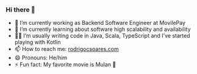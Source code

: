 ### Hi there 👋

- 🔭 I’m currently working as Backend Software Engineer at MovilePay
- 🌱 I’m currently learning about software high scalability and availability 
- 👨‍💻 I’m usually writing code in Java, Scala, TypeScript and I’ve started playing with Kotlin
- 📫 How to reach me: [rodrigocsoares.com](https://www.rodrigocsoares.com)
- 😄 Pronouns: He/him
- ⚡ Fun fact: My favorite movie is Mulan 🐉
